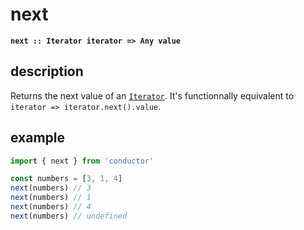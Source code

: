 # next

**`next :: Iterator iterator => Any value`**

## description

Returns the next value of an [`Iterator`](https://developer.mozilla.org/en-US/docs/Web/JavaScript/Reference/Iteration_protocols#The_iterator_protocol). It's functionnally equivalent to `iterator => iterator.next().value`.

## example

```javascript
import { next } from 'conductor'

const numbers = [3, 1, 4]
next(numbers) // 3
next(numbers) // 1
next(numbers) // 4
next(numbers) // undefined
```

